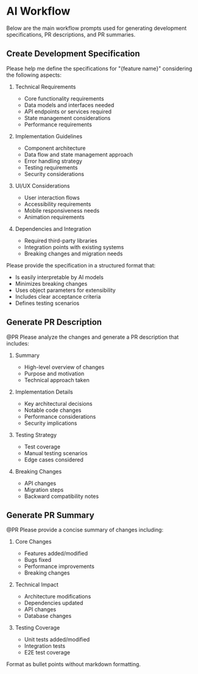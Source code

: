 # AI Workflow

Below are the main workflow prompts used for generating development specifications, PR descriptions, and PR summaries.

## Create Development Specification

Please help me define the specifications for "{feature name}" considering the following aspects:

1. Technical Requirements
   - Core functionality requirements
   - Data models and interfaces needed
   - API endpoints or services required
   - State management considerations
   - Performance requirements

2. Implementation Guidelines
   - Component architecture
   - Data flow and state management approach
   - Error handling strategy
   - Testing requirements
   - Security considerations

3. UI/UX Considerations
   - User interaction flows
   - Accessibility requirements
   - Mobile responsiveness needs
   - Animation requirements

4. Dependencies and Integration
   - Required third-party libraries
   - Integration points with existing systems
   - Breaking changes and migration needs

Please provide the specification in a structured format that:
- Is easily interpretable by AI models
- Minimizes breaking changes
- Uses object parameters for extensibility
- Includes clear acceptance criteria
- Defines testing scenarios

## Generate PR Description

@PR Please analyze the changes and generate a PR description that includes:

1. Summary
   - High-level overview of changes
   - Purpose and motivation
   - Technical approach taken

2. Implementation Details
   - Key architectural decisions
   - Notable code changes
   - Performance considerations
   - Security implications

3. Testing Strategy
   - Test coverage
   - Manual testing scenarios
   - Edge cases considered

4. Breaking Changes
   - API changes
   - Migration steps
   - Backward compatibility notes

## Generate PR Summary

@PR Please provide a concise summary of changes including:

1. Core Changes
   - Features added/modified
   - Bugs fixed
   - Performance improvements
   - Breaking changes

2. Technical Impact
   - Architecture modifications
   - Dependencies updated
   - API changes
   - Database changes

3. Testing Coverage
   - Unit tests added/modified
   - Integration tests
   - E2E test coverage

Format as bullet points without markdown formatting.
